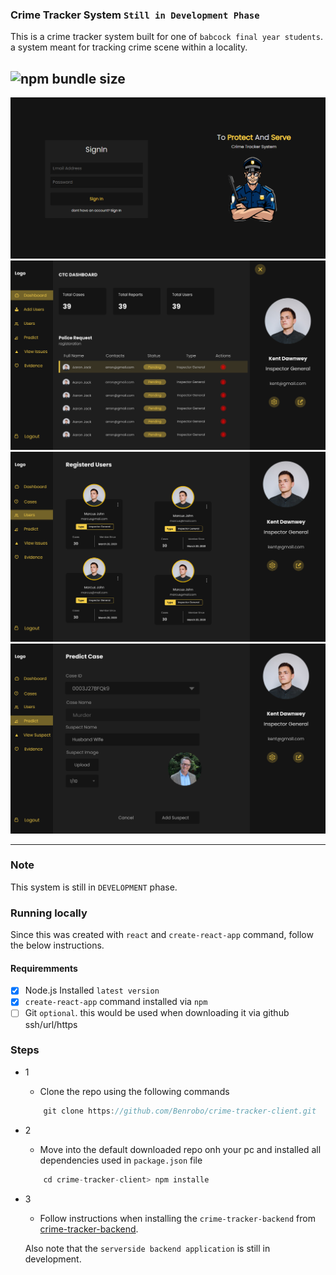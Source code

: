 ### Crime Tracker System `Still in Development Phase`

This is a crime tracker system built for one of `babcock final year students`. a system meant for tracking crime scene within a locality.

![npm bundle size](https://img.shields.io/bundlephobia/min/react)
-------

<img src="https://raw.githubusercontent.com/Benrobo/crime-tracker-client/main/readmeImg/login.png" />

<img src="https://raw.githubusercontent.com/Benrobo/crime-tracker-client/main/readmeImg/Dashboard.png" />

<img src="https://raw.githubusercontent.com/Benrobo/crime-tracker-client/main/readmeImg/Registered%20Users.png" />

<img src="https://raw.githubusercontent.com/Benrobo/crime-tracker-client/main/readmeImg/Pridict%20Case.png" />


----

### Note

This system is still in `DEVELOPMENT` phase.

### Running locally

Since this was created with `react` and `create-react-app` command, follow the below instructions.

#### Requiremments

- [x] Node.js Installed `latest version`
- [x] `create-react-app` command installed via `npm`
- [ ] Git `optional`. this would be used when downloading it via github ssh/url/https

### Steps 

- 1
    - Clone the repo using the following commands
    ```js
        git clone https://github.com/Benrobo/crime-tracker-client.git
    ```
- 2 
    - Move into the default downloaded repo onh your pc and installed all dependencies used in `package.json` file

    ```js
        cd crime-tracker-client> npm installe
    ```

- 3
    - Follow instructions when installing the `crime-tracker-backend` from [crime-tracker-backend](https://github.com/Benrobo/crime-tracker-server).

    Also note that the `serverside backend application` is still in development.

